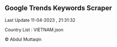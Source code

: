

## Google Trends Keywords Scraper 
 
Last Update 11-04-2023 , 21:31:32

Country List :
VIETNAM.json



© Abdul Muttaqin 

